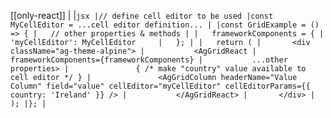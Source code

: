 [[only-react]]
|
|```jsx
|// define cell editor to be used
|const MyCellEditor = ...cell editor definition...
|
|const GridExample = () => {
|   // other properties & methods
|
|   frameworkComponents = {
|       'myCellEditor': MyCellEditor    
|   };
|
|   return (
|       <div className="ag-theme-alpine">
|           <AgGridReact
|           frameworkComponents={frameworkComponents}
|           ...other properties>
|               { /* make "country" value available to cell editor */ }
|               <AgGridColumn headerName="Value Column" field="value" cellEditor="myCellEditor" cellEditorParams={{ country: 'Ireland' }} />
|           </AgGridReact>
|       </div>
|   );
|};
|```
